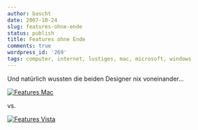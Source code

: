 ```yaml
---
author: bascht
date: 2007-10-24
slug: features-ohne-ende
status: publish
title: Features ohne Ende
comments: true
wordpress_id: '269'
tags: computer, internet, lustiges, mac, microsoft, windows
---
```


Und natürlich wussten die beiden Designer nix voneinander...

[![Features Mac](/blog/2007-10-24-features-ohne-ende/features_mac.png)](http://www.apple.com/macosx/features/300.html) 

vs.

[![Features Vista](/blog/2007-10-24-features-ohne-ende/features_vista.png)](http://www.microsoft.com/windows/products/windowsvista/100reasons.mspx)



